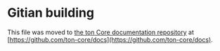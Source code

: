 Gitian building
================

This file was moved to [the ton Core documentation repository](https://github.com/ton-core/docs/blob/master/gitian-building.md) at [https://github.com/ton-core/docs](https://github.com/ton-core/docs).
